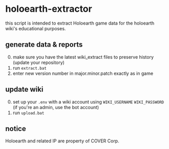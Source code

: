 # holoearth-extractor

this script is intended to extract Holoearth game data for the holoearth wiki's educational purposes. 

## generate data & reports
0. make sure you have the latest wiki_extract files to preserve history (update your repository)
1. run `extract.bat`
2. enter new version number in major.minor.patch exactly as in game

## update wiki
0. set up your `.env` with a wiki account using `WIKI_USERNAME` `WIKI_PASSWORD` (if you're an admin, use the bot account)
1. run `upload.bat`

## notice
Holoearth and related IP are property of COVER Corp.